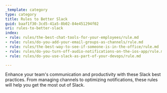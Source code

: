 ```yaml
---
_template: category
type: category
title: Rules to Better Slack
guid: baaf1f30-3cd5-41a5-8b02-84e451294f02
uri: rules-to-better-slack
index:
- rule: rules/the-best-chat-tools-for-your-employees/rule.md
- rule: rules/do-you-add-your-email-groups-as-channels/rule.md
- rule: rules/the-best-way-to-see-if-someone-is-in-the-office/rule.md
- rule: rules/do-you-turn-off-audio-notifications-on-the-ios-app/rule.md
- rule: rules/do-you-use-slack-as-part-of-your-devops/rule.md

---
```


Enhance your team's communication and productivity with these Slack best practices. From managing channels to optimizing notifications, these rules will help you get the most out of Slack.
